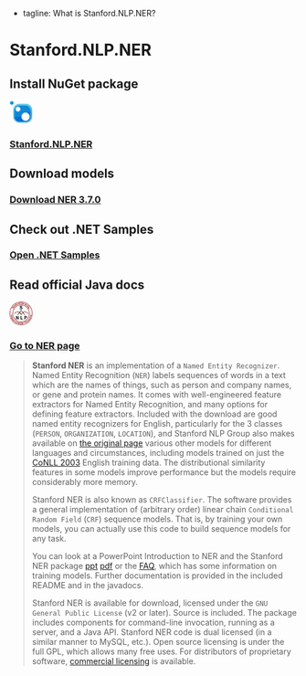  - tagline: What is Stanford.NLP.NER?

# Stanford.NLP.NER

 <div class="snlp-actions">
  <div class="row">
    <div class="col-sm-6">
      <h2>Install NuGet package</h2>
      <i class="fa" aria-hidden="true"><img src="../images/nuget.png" style="width:40px;" /></i>
      <h3 class="actionlink">
        <a href="https://www.nuget.org/packages/Stanford.NLP.NER/">Stanford.NLP.NER</a>
      </h3>
    </div>
    <div class="col-sm-6">
      <h2>Download models</h2>
      <i class="fa fa-download" aria-hidden="true"></i>
      <h3 class="actionlink">
        <a href="http://nlp.stanford.edu/software/stanford-ner-2016-10-31.zip">Download NER 3.7.0</a>
      </h3>
    </div>
  </div>
  <div class="row">
    <div class="col-sm-6">
      <h2>Check out .NET Samples</h2>
      <i class="fa fa-book" aria-hidden="true"></i>
      <h3 class="actionlink">
        <a href="../samples.html#Stanford-Named-Entity-Recognizer-NER">Open .NET Samples</a>
      </h3>
    </div>
    <div class="col-sm-6">
      <h2>Read official Java docs</h2>
      <i class="fa" aria-hidden="true"><img src="../images/logo.jpg" style="width:40px;" /></i>
      <h3 class="actionlink">
        <a href="https://nlp.stanford.edu/software/CRF-NER.html">Go to NER page</a>
      </h3>
    </div>
  </div>
 </div>

>**Stanford NER** is an implementation of a `Named Entity Recognizer`. Named Entity Recognition (`NER`) labels sequences of words in a text which are the names of things, such as person and company names, or gene and protein names. It comes with well-engineered feature extractors for Named Entity Recognition, and many options for defining feature extractors. Included with the download are good named entity recognizers for English, particularly for the 3 classes (`PERSON`, `ORGANIZATION`, `LOCATION`), and Stanford NLP Group also makes available on [the original page](https://nlp.stanford.edu/software/CRF-NER.html) various other models for different languages and circumstances, including models trained on just the [CoNLL 2003](http://www.cnts.ua.ac.be/conll2003/ner/) English training data. The distributional similarity features in some models improve performance but the models require considerably more memory.
>
>Stanford NER is also known as `CRFClassifier`. The software provides a general implementation of (arbitrary order) linear chain `Conditional Random Field` (`CRF`) sequence models. That is, by training your own models, you can actually use this code to build sequence models for any task.
>
>You can look at a PowerPoint Introduction to NER and the Stanford NER package [ppt](http://www-nlp.stanford.edu/software/jenny-ner-2007.ppt) [pdf](http://www-nlp.stanford.edu/software/jenny-ner-2007.pdf) or the [FAQ](http://www-nlp.stanford.edu/software/crf-faq.shtml), which has some information on training models. Further documentation is provided in the included README and in the javadocs.
>
>Stanford NER is available for download, licensed under the `GNU General Public License` (v2 or later). Source is included. The package includes components for command-line invocation, running as a server, and a Java API. Stanford NER code is dual licensed (in a similar manner to MySQL, etc.). Open source licensing is under the full GPL, which allows many free uses. For distributors of proprietary software, [commercial licensing](http://otlportal.stanford.edu/techfinder/technology/ID=24628) is available.